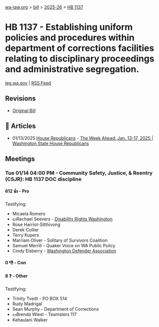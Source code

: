 [wa-law.org](/) > [bill](/bill/) > [2025-26](/bill/2025-26/) > [HB 1137](/bill/2025-26/hb/1137/)

# HB 1137 - Establishing uniform policies and procedures within department of corrections facilities relating to disciplinary proceedings and administrative segregation.
[leg.wa.gov](https://app.leg.wa.gov/billsummary?BillNumber=1137&Year=2025&Initiative=false) | [RSS Feed](./rss.xml)

## Revisions
* [Original Bill](1/)

## 📰 Articles
* 01/13/2025 [House Republicans](/org/house_republicans/) - [The Week Ahead: Jan. 13-17, 2025 | Washington State House Republicans](https://houserepublicans.wa.gov/week/the-week-ahead-jan-13-17-2025/#:~:text=HB%201137)

## Meetings
### Tue 01/14 04:00 PM - Community Safety, Justice, & Reentry (CSJR): HB 1137 DOC discipline
#### 612 👍 - Pro
Testifying:
* Micaela Romero
* 💵Rachael Seevers - [Disability Rights Washington](/org/disability_rights_washington/)
* Rose Harriot-Sitthivong
* Derek Collier
* Terry Kupers
* Marriam Oliver - Solitary of Survivors Coalition
* Samuel Merrill - Quaker Voice on WA Public Policy
* Cindy Elsberry - [Washington Defender Association](/org/washington_defender_association/)

#### 0 👎 - Con

#### 8 ❓ - Other
Testifying:
* Trinity Tvedt - PO BOX 514
* Rudy Madrigal
* Sean Murphy - Department of Corrections
* 💵Brenda Wiest - Teamsters 117
* Kehaulani Walker

